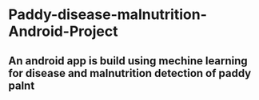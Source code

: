 # Paddy-disease-malnutrition-Android-Project
## An android app is build using mechine learning for disease and malnutrition detection of paddy palnt
